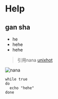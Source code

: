 # Help
## gan sha

* he
* hehe
* hehe

> 引用nana
[unixhot](http://www.unixhot.com)

![nana](https://timgsa.baidu.com/timg?image&quality=80&size=b9999_10000&sec=1584366538363&di=9f84754189a945b046473167ba235b75&imgtype=0&src=http%3A%2F%2Fimg.pconline.com.cn%2Fimages%2Fupload%2Fupc%2Ftx%2Fitbbs%2F1406%2F21%2Fc6%2F35513519_1403329256159_mthumb.jpg)

	while true
	do
	  echo "hehe"
	done
